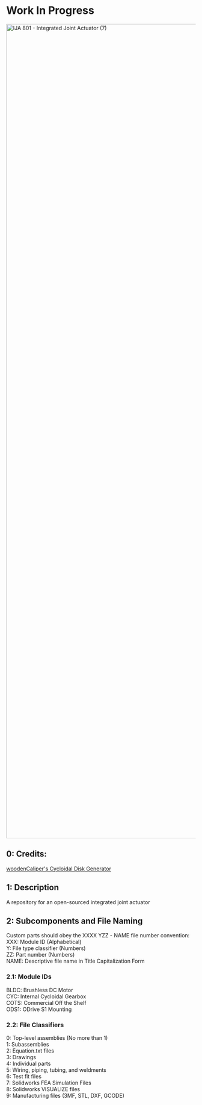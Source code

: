 # Work In Progress

<img width="3840" height="2160" alt="IJA 801 - Integrated Joint Actuator (7)" src="https://github.com/user-attachments/assets/568b3e46-83d2-45a8-a37c-cf5d1bcd158b" />




## 0: Credits:
[woodenCaliper's Cycloidal Disk Generator](https://github.com/woodenCaliper/CycloidalDrive)  

## 1: Description
A repository for an open-sourced integrated joint actuator  

## 2: Subcomponents and File Naming
Custom parts should obey the XXXX YZZ - NAME file number convention:  
XXX: Module ID (Alphabetical)  
Y: File type classifier (Numbers)  
ZZ: Part number (Numbers)  
NAME: Descriptive file name in Title Capitalization Form  

### 2.1: Module IDs  
BLDC: Brushless DC Motor  
CYC: Internal Cycloidal Gearbox  
COTS: Commercial Off the Shelf  
ODS1: ODrive S1 Mounting  


### 2.2: File Classifiers
0: Top-level assemblies (No more than 1)  
1: Subassemblies  
2: Equation.txt files  
3: Drawings  
4: Individual parts  
5: Wiring, piping, tubing, and weldments   
6: Test fit files  
7: Solidworks FEA Simulation Files  
8: Solidworks VISUALIZE files  
9: Manufacturing files (3MF, STL, DXF, GCODE)  
